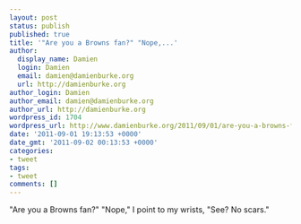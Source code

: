 ```yaml
---
layout: post
status: publish
published: true
title: '"Are you a Browns fan?" "Nope,...'
author:
  display_name: Damien
  login: Damien
  email: damien@damienburke.org
  url: http://damienburke.org
author_login: Damien
author_email: damien@damienburke.org
author_url: http://damienburke.org
wordpress_id: 1704
wordpress_url: http://www.damienburke.org/2011/09/01/are-you-a-browns-fan-nope/
date: '2011-09-01 19:13:53 +0000'
date_gmt: '2011-09-02 00:13:53 +0000'
categories:
- tweet
tags:
- tweet
comments: []
---
```

<p>"Are you a Browns fan?" "Nope," I point to my wrists, "See? No scars."</p>
